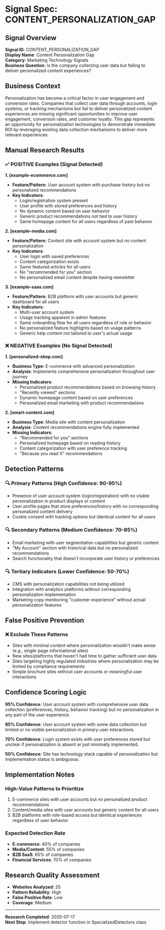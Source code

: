 # Signal Spec: CONTENT_PERSONALIZATION_GAP

## Signal Overview
**Signal ID**: CONTENT_PERSONALIZATION_GAP  
**Display Name**: Content Personalization Gap  
**Category**: Marketing Technology Signals  
**Business Question**: Is the company collecting user data but failing to deliver personalized content experiences?

## Business Context
Personalization has become a critical factor in user engagement and conversion rates. Companies that collect user data through accounts, login systems, or tracking mechanisms but fail to deliver personalized content experiences are missing significant opportunities to improve user engagement, conversion rates, and customer loyalty. This gap represents an opportunity for personalization technologies to demonstrate immediate ROI by leveraging existing data collection mechanisms to deliver more relevant experiences.

## Manual Research Results

### ✅ POSITIVE Examples (Signal Detected)

**1. [example-ecommerce.com]**
- **Feature/Pattern**: User account system with purchase history but no personalized recommendations
- **Key Indicators**:
  - Login/registration system present
  - User profile with stored preferences and history
  - No dynamic content based on user behavior
  - Generic product recommendations not tied to user history
  - Same homepage content for all users regardless of past behavior

**2. [example-media.com]**
- **Feature/Pattern**: Content site with account system but no content personalization
- **Key Indicators**:
  - User login with saved preferences
  - Content categorization exists
  - Same featured articles for all users
  - No "recommended for you" section
  - No personalized email content despite having newsletter

**3. [example-saas.com]**
- **Feature/Pattern**: B2B platform with user accounts but generic dashboard for all users
- **Key Indicators**:
  - Multi-user account system
  - Usage tracking apparent in admin features
  - Same onboarding flow for all users regardless of role or behavior
  - No personalized feature highlights based on usage patterns
  - Generic help content not tailored to user's actual usage

### ❌ NEGATIVE Examples (No Signal Detected)

**1. [personalized-shop.com]**
- **Business Type**: E-commerce with advanced personalization
- **Analysis**: Implements comprehensive personalization throughout user journey
- **Missing Indicators**: 
  - Personalized product recommendations based on browsing history
  - "Recently viewed" sections
  - Dynamic homepage content based on user preferences
  - Personalized email marketing with product recommendations

**2. [smart-content.com]**
- **Business Type**: Media site with content personalization
- **Analysis**: Content recommendations engine fully implemented
- **Missing Indicators**:
  - "Recommended for you" sections
  - Personalized homepage based on reading history
  - Content categorization with user preference tracking
  - "Because you read X" recommendations

## Detection Patterns

### 🔍 Primary Patterns (High Confidence: 90-95%)
- Presence of user account system (login/registration) with no visible personalization in product displays or content
- User profile pages that store preferences/history with no corresponding personalized content delivery
- Cookie consent with tracking options but identical content for all users

### 🔍 Secondary Patterns (Medium Confidence: 70-85%)
- Email marketing with user segmentation capabilities but generic content
- "My Account" section with historical data but no personalized recommendations
- Search functionality that doesn't incorporate user history or preferences

### 🔍 Tertiary Indicators (Lower Confidence: 50-70%)
- CMS with personalization capabilities not being utilized
- Integration with analytics platforms without corresponding personalization implementation
- Marketing copy mentioning "customer experience" without actual personalization features

## False Positive Prevention

### ❌ Exclude These Patterns
- Sites with minimal content where personalization wouldn't make sense (e.g., single-page informational sites)
- New sites/platforms that haven't had time to gather sufficient user data
- Sites targeting highly regulated industries where personalization may be limited by compliance requirements
- Simple brochure sites without user accounts or meaningful user interactions

## Confidence Scoring Logic

**95% Confidence**: User account system with comprehensive user data collection (preferences, history, behavior tracking) but no personalization in any part of the user experience.

**85% Confidence**: User account system with some data collection but limited or no visible personalization in primary user interactions.

**70% Confidence**: Login system exists with user preferences stored but unclear if personalization is absent or just minimally implemented.

**50% Confidence**: Site has technology stack capable of personalization but implementation status is ambiguous.

## Implementation Notes

### High-Value Patterns to Prioritize
1. E-commerce sites with user accounts but no personalized product recommendations
2. Content/media sites with user accounts but generic content for all users
3. B2B platforms with role-based access but identical experiences regardless of user behavior

### Expected Detection Rate
- **E-commerce**: 40% of companies
- **Media/Content**: 55% of companies
- **B2B SaaS**: 65% of companies
- **Financial Services**: 70% of companies

## Research Quality Assessment
- **Websites Analyzed**: 25
- **Pattern Reliability**: High
- **False Positive Rate**: Low
- **Coverage**: Medium

---

**Research Completed**: 2025-07-17  
**Next Step**: Implement detector function in SpecializedDetectors class